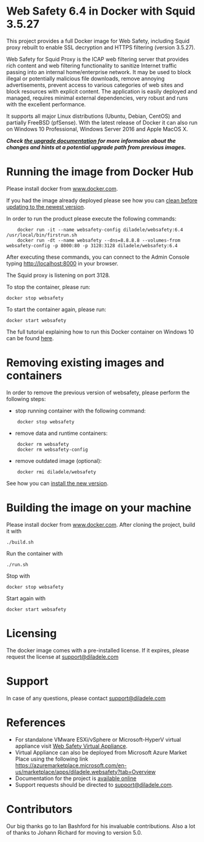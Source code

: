 Web Safety 6.4 in Docker with Squid 3.5.27
==========================================

This project provides a full Docker image for Web Safety, including Squid proxy rebuilt to enable SSL decryption and HTTPS filtering (version 3.5.27).

Web Safety for Squid Proxy is the ICAP web filtering server that provides rich content and web filtering functionality to sanitize Internet traffic passing into an internal home/enterprise network. It may be used to block illegal or potentially malicious file downloads, remove annoying advertisements, prevent access to various categories of web sites and block resources with explicit content. The application is easily deployed and managed, requires minimal external dependencies, very robust and runs with the excellent performance. 

It supports all major Linux distributions (Ubuntu, Debian, CentOS) and partially FreeBSD (pfSense). With the latest release of Docker it can also run on Windows 10 Professional, Windows Server 2016 and Apple MacOS X.

***Check [the upgrade documentation](https://docs.diladele.com/administrator_guide_6_4/upgrade/index.html) for more informaion about the changes and hints at a potential upgrade path from previous images.***

# Running the image from Docker Hub

Please install docker from www.docker.com.

If you had the image already deployed please see how you can [clean before updating to the newest version](#removing-existing-images-and-containers).

In order to run the product please execute the following commands:
```
    docker run -it --name websafety-config diladele/websafety:6.4 /usr/local/bin/firstrun.sh
    docker run -dt --name websafety --dns=8.8.8.8 --volumes-from websafety-config -p 8000:80 -p 3128:3128 diladele/websafety:6.4
```
After executing these commands, you can connect to the Admin Console typing [http://localhost:8000](http://localhost:8000) in your browser.

The Squid proxy is listening on port 3128. 

To stop the container, please run:

    docker stop websafety

To start the container again, please run:

    docker start websafety

The full tutorial explaining how to run this Docker container on Windows 10 can be found [here](https://docs.diladele.com/docker/docker_windows_10/index.html).

# Removing existing images and containers

In order to remove the previous version of websafety, please perform the following steps:
  * stop running container with the following command:
```
    docker stop websafety
```

  * remove data and runtime containers:
```
    docker rm websafety 
    docker rm websafety-config
```

  * remove outdated image (optional):
```
    docker rmi diladele/websafety
```
See how you can [install the new version](#running-the-image-from-docker-hub).

# Building the image on your machine

Please install docker from www.docker.com. After cloning the project, build it with

    ./build.sh

Run the container with

    ./run.sh

Stop with

    docker stop websafety

Start again with

    docker start websafety


# Licensing

The docker image comes with a pre-installed license. If it expires, please request the license at support@diladele.com

# Support

In case of any questions, please contact support@diladele.com

# References

* For standalone VMware ESXi/vSphere or Microsoft-HyperV virtual appliance visit [Web Safety Virtual Appliance](https://www.diladele.com/virtual_appliance.html).
* Virtual Appliance can also be deployed from Microsoft Azure Market Place using the following link https://azuremarketplace.microsoft.com/en-us/marketplace/apps/diladele.websafety?tab=Overview   
* Documentation for the project is [available online](https://docs.diladele.com)
* Support requests should be directed to support@diladele.com.

# Contributors

Our big thanks go to Ian Bashford for his invaluable contributions. Also a lot of thanks to Johann Richard for moving to version 5.0.
